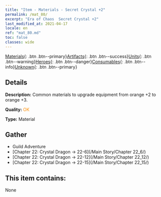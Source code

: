 ```yaml
---
title: "Item - Materials - Secret Crystal +2"
permalink: /mat_80/
excerpt: "Era of Chaos  Secret Crystal +2"
last_modified_at: 2021-04-17
locale: en
ref: "mat_80.md"
toc: false
classes: wide
---
```

 [Materials](/Items/){: .btn .btn--primary}[Artifacts](/Items/Artifacts/){: .btn .btn--success}[Units](/Items/Units/){: .btn .btn--warning}[Heroes](/Items/Heroes/){: .btn .btn--danger}[Consumables](/Items/Consumables/){: .btn .btn--info}[Unknown](/Items/Unknown/){: .btn .btn--primary}

## Details
 **Description:** Common materials to upgrade equipment from orange +2 to orange +3.

 **Quality:** <span style="color: #FF8C00">OK</span>

 **Type:** Material

## Gather

*    Guild Adventure 
*    [Chapter 22: Crystal Dragon -> 22-6](/Main Story/Chapter 22_6/) 
*    [Chapter 22: Crystal Dragon -> 22-12](/Main Story/Chapter 22_12/) 
*    [Chapter 22: Crystal Dragon -> 22-15](/Main Story/Chapter 22_15/) 

## This item contains:

  None

